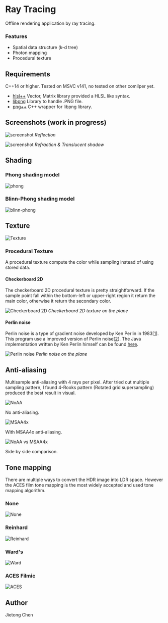 # Ray Tracing

Offline rendering application by ray tracing.

### Features

- Spatial data structure (k-d tree)
- Photon mapping
- Procedural texture

## Requirements

C++14 or higher. Tested on MSVC v141, no tested on other comilper yet. 

- [hlsl++](https://github.com/redorav/hlslpp)    Vector, Matrix library provided a HLSL like syntax.
- [libpng](http://www.libpng.org/pub/png/libpng.html)    Library to handle .PNG file.
- [png++](https://www.nongnu.org/pngpp/)   C++ wrapper for libpng library.

## Screenshots (work in progress)

![screenshot](https://raw.githubusercontent.com/CJT-Jackton/RayTracing/master/Screenshots/Reflection_1.png "Screenshot 1")
    *Reflection*

![screenshot](https://raw.githubusercontent.com/CJT-Jackton/RayTracing/master/Screenshots/Refraction_2.png "Screenshot 2")
    *Refraction & Translucent shadow*

## Shading

### Phong shading model

![phong](https://raw.githubusercontent.com/CJT-Jackton/RayTracing/master/Screenshots/Checkpoint3_Phong.png "Phong Shading")

### Blinn-Phong shading model

![blinn-phong](https://raw.githubusercontent.com/CJT-Jackton/RayTracing/master/Screenshots/Checkpoint3_Blinn-Phong.png "Blinn-Phong Shading")

## Texture

![Texture](https://raw.githubusercontent.com/CJT-Jackton/RayTracing/master/Screenshots/Texture_Bilinear.png "Texture mapping")

### Procedural Texture

A procedural texture compute the color while sampling instead of using stored data. 

#### Checkerboard 2D

The checkerboard 2D procedural texture is pretty straightforward. If the sample point fall within the bottom-left or upper-right region it return the main color, otherwise it return the secondary color.

![Checkerboard 2D](https://raw.githubusercontent.com/CJT-Jackton/RayTracing/master/Screenshots/Procedural_Texture_Checkerboard2D.png "Procedural Texture Checkerboard2D")
    *Checkerboard 2D texture on the plane*

#### Perlin noise

Perlin noise is a type of gradient noise developed by Ken Perlin in 1983[[1](https://dl.acm.org/citation.cfm?doid=325165.325247)]. This program use a improved version of Perlin noise[[2](https://mrl.nyu.edu/~perlin/paper445.pdf)]. The Java implementation written by Ken Perlin himself can be found [here](https://cs.nyu.edu/~perlin/noise/).

![Perlin noise](https://raw.githubusercontent.com/CJT-Jackton/RayTracing/master/Screenshots/Procedural_Texture_Perlin_Noise.png "Procedural Texture Perlin Noise")
    *Perlin noise on the plane*

## Anti-aliasing

Multisample anti-aliasing with 4 rays per pixel.
After tried out multiple sampling pattern, I found 4-Rooks pattern (Rotated grid supersampling) produced the best result in visual.

![NoAA](https://raw.githubusercontent.com/CJT-Jackton/RayTracing/master/Screenshots/Checkpoint3_NoAA.png "No Anti-aliasing")

No anti-aliasing.

![MSAA4x](https://raw.githubusercontent.com/CJT-Jackton/RayTracing/master/Screenshots/Checkpoint3_MSAA4x.png "Multisample Anti-aliasing")

With MSAA4x anti-aliasing.

![NoAA vs MSAA4x](https://raw.githubusercontent.com/CJT-Jackton/RayTracing/master/Screenshots/Checkpoint3_NoAAvsMSAA4x.png "NoAA vs MSAA4x")

Side by side comparison.

## Tone mapping

There are multiple ways to convert the HDR image into LDR space. However the ACES film tone mapping is the most widely accepted and used tone mapping algorithm.

### None
![None](https://raw.githubusercontent.com/CJT-Jackton/RayTracing/master/Screenshots/ToneMapping_None.png "No tone mapping")

### Reinhard
![Reinhard](https://raw.githubusercontent.com/CJT-Jackton/RayTracing/master/Screenshots/ToneMapping_Reinhard.png "Reinhard tone mapping")

### Ward's
![Ward](https://raw.githubusercontent.com/CJT-Jackton/RayTracing/master/Screenshots/ToneMapping_Ward.png "Ward's tone mapping")

### ACES Filmic
![ACES](https://raw.githubusercontent.com/CJT-Jackton/RayTracing/master/Screenshots/ToneMapping_ACES.png "ACES filmic tone mapping")

## Author
Jietong Chen
